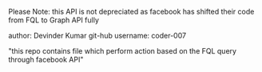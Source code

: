 Please Note: this API is not depreciated as facebook has shifted their code from FQL to Graph API fully


author: Devinder Kumar
git-hub username: coder-007

"this repo contains file which perform action based on the FQL query through
facebook API"


